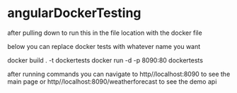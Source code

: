# angularDockerTesting

after pulling down to run this in the file location with the docker file

below you can replace docker tests with whatever name you want

docker build . -t dockertests 
docker run -d -p 8090:80 dockertests

after running commands you can navigate to http//localhost:8090 to see the main page or http//localhost:8090/weatherforecast to see the demo api
